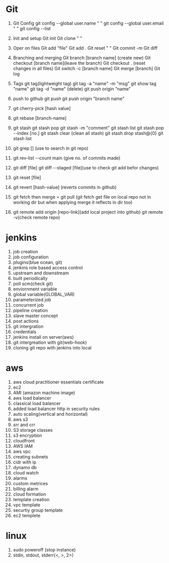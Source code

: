 # Git

1. Git Config
    git config --global user.name " "
    git config --global user.email "  "
    git config --list

2. Init and setup
    Git init
    Git clone " "

3. Oper on files
    Git add "file"
    Git add .
    Git reset " "
    Git commit -m
    Git diff

3. Branching and merging
    Git branch [branch name] (create new) 
    Git checkout [branch name](leave the branch)
    Git checkout . (reset changes in all files)
    Git switch -c [branch name]
    Git merge [branch]
    Git log

4.  Tags
    git tag(lightweight tag)
    git tag -a "name" -m "msg"
    git show tag "name"
    git tag -d "name" (delete)
    git push origin "name"

5. push to github 
    git push 
    git push origin "branch name"

6. git cherry-pick [hash value]

7. git rebase [branch-name]

8. git stash
   git stash pop
   git stash -m "comment"
   git stash list 
   git stash pop --index [no.]
   git stash clear (clean all stash)
   git stash drop stash@{0}
   git stash list  

9. git grep [] (use to search in git repo)  

10. git rev-list --count main
    (give no. of commits made)

11. git diff [file]
    git  diff --staged [file](use to check git add befor changes)

12. git reset [file]

13. git revert [hash-value] (reverts commits in github)

14. git fetch then merge = git pull
    (git fetch get file on local repo not in working dir but when applying merge it reflects in dir too)

15. git remote add origin [repo-link](add local project into github)
    git remote -v(check remote repo)
    



# jenkins

1. job creation
2. job configuration 
3. plugins(blue ocean, git)
4. jenkins role based access control
5. upstream and downstream
6. built periodically
7. poll scm(check git)
8. enviornment variable
9. global variable(GLOBAL_VAR) 
10. parameterized job
11. concurrent job
12. pipeline creation
13. slave master concept
14. post actions
15. git intergration
16. credentials
17. jenkins install on server(aws)
18. git intergreation with git(web-hook) 
19. cloning git repo with jenkins into local

# aws
1. aws cloud practitioner essentials certificate
2. ec2
3. AMI (amazon machine image)
4. aws load balancer
5. classical load balancer
6. added load balancer http in security rules
7. auto scaling(vertical and horizontal)
8. aws s3
9. srr and crr
10. S3 storage classes
11. s3 encryption 
12. cloudfront
13. AWS IAM
14. aws vpc
14. creating subnets
14. cidr with ip 
15. dynamo db 
16. cloud watch
17. alarms 
18. custom metrices
19. billing alarm
20. cloud formation 
21. template creation 
22. vpc template
23. securtiy group template
24. ec2 templete

# linux
1. sudo poweroff (stop instance)
2. stdin, stdout, stderr(<, >, 2>)